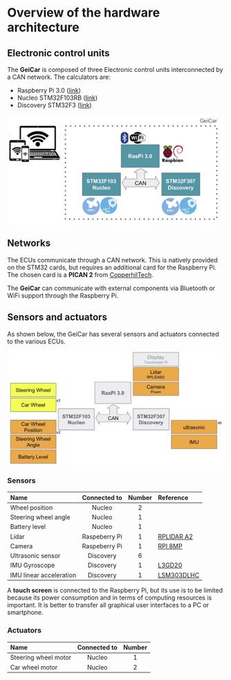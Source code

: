 # Overview of the hardware architecture

## Electronic control units

The **GeiCar** is composed of three Electronic control units interconnected by a CAN network. The calculators are:

* Raspberry Pi 3.0 ([link](http://fr.farnell.com/raspberry-pi/rpi3-modb-16gb-noobs/sbc-raspberry-pi3-mod-b-16gb-sd/dp/2525227?ICID=I-HP-SO-RASP-MICROSD-NOOB))
* Nucleo STM32F103RB ([link](https://www.st.com/en/evaluation-tools/nucleo-f103rb.html))
* Discovery STM32F3 ([link](https://www.st.com/en/evaluation-tools/stm32f3discovery.html))

![GeiCarArchiceture](./figures/hw_archi.jpg)

## Networks

The ECUs communicate through a CAN network. This is natively provided on the STM32 cards, but requires an additional card for the Raspberry Pi. The chosen card is a **PICAN 2** from [CopperhilTech](https://copperhilltech.com/pican-2-can-interface-for-raspberry-pi-2-3/).

The **GeiCar** can communicate with external components via Bluetooth or WiFi support through the Raspberry Pi.

## Sensors and actuators

As shown below, the GeiCar has several sensors and actuators connected to the various ECUs.

![Sensors and actuators](./figures/sensors_actuators.jpg)

### Sensors

| Name                  | Connected to    | Number | Reference |
|:----------------------|:---------------:| :-----:|:--------- |
| Wheel position        | Nucleo          | 2      |           |
| Steering wheel angle  | Nucleo          | 1      |
| Battery level         | Nucleo          | 1      |
| Lidar                 | Raspeberry Pi   | 1      | [RPLIDAR A2](https://www.robotshop.com/eu/fr/scanner-laser-360-rplidar-a2m8.html)|
| Camera                | Raspeberry Pi   | 1      | [RPI 8MP](http://fr.farnell.com/raspberry-pi/rpi-8mp-camera-board/raspberry-pi-camera-board-v2/dp/2510728) |
| Ultrasonic sensor     | Discovery       | 6      | []() |
| IMU Gyroscope         | Discovery       | 1      | [L3GD20](https://www.st.com/en/evaluation-tools/stm32f3discovery.html) |
| IMU linear acceleration | Discovery       | 1      | [LSM303DLHC](https://www.st.com/en/evaluation-tools/stm32f3discovery.html) |

A **touch screen** is connected to the Raspberry Pi, but its use is to be limited because its power consumption and in terms of computing resources is important. It is better to transfer all graphical user interfaces to a PC or smartphone.

### Actuators

| Name                  | Connected to    | Number |
|:----------------------|:---------------:| :-----:|
| Steering wheel motor  | Nucleo          | 1      |
| Car wheel motor       | Nucleo          | 2      |
